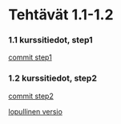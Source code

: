 # Tehtävät 1.1-1.2

### 1.1 kurssitiedot, step1

[commit step1](https://github.com/jeakaura/fullstack-22/commit/aab422da2b815e5f21d162b8074a3ed9791634a3)

### 1.2 kurssitiedot, step2

[commit step2](https://github.com/jeakaura/fullstack-22/commit/ace390066229c6a846778b4044f350f53ab09066)

[lopullinen versio](https://github.com/jeakaura/fullstack-22/blob/main/osa1/kurssitiedot/src/App.js)
